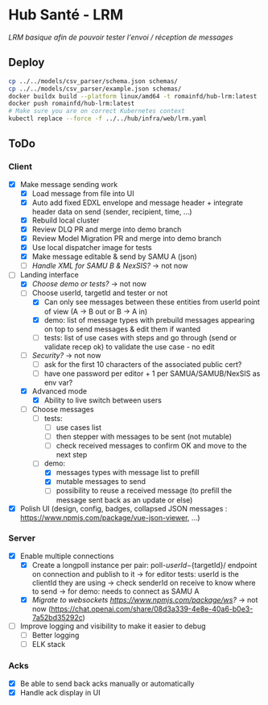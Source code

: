 # Hub Santé - LRM
_LRM basique afin de pouvoir tester l'envoi / réception de messages_

## Deploy
```bash
cp ../../models/csv_parser/schema.json schemas/
cp ../../models/csv_parser/example.json schemas/
docker buildx build --platform linux/amd64 -t romainfd/hub-lrm:latest .
docker push romainfd/hub-lrm:latest
# Make sure you are on correct Kubernetes context
kubectl replace --force -f ../../hub/infra/web/lrm.yaml
```

## ToDo
### Client
- [x] Make message sending work
  - [x] Load message from file into UI
  - [x] Auto add fixed EDXL envelope and message header + integrate header data on send (sender, recipient, time, ...)
  - [x] Rebuild local cluster
  - [x] Review DLQ PR and merge into demo branch
  - [x] Review Model Migration PR and merge into demo branch
  - [x] Use local dispatcher image for tests
  - [x] Make message editable & send by SAMU A (json)
  - [ ] _Handle XML for SAMU B & NexSIS?_ -> not now
- [ ] Landing interface
  - [x] _Choose demo or tests?_ -> not now
  - [ ] Choose userId, targetId and tester or not
    - [x] Can only see messages between these entities from userId point of view (A -> B out or B -> A in)
    - [x] demo: list of message types with prebuild messages appearing on top to send messages & edit them if wanted 
    - [ ] tests: list of use cases with steps and go through (send or validate recep ok) to validate the use case - no edit
  - [ ] _Security?_ -> not now
    - [ ] ask for the first 10 characters of the associated public cert?
    - [ ] have one password per editor + 1 per SAMUA/SAMUB/NexSIS as env var?
  - [x] Advanced mode
    - [x] Ability to live switch between users
  - [ ] Choose messages
    - [ ] tests: 
      - [ ] use cases list
      - [ ] then stepper with messages to be sent (not mutable)
      - [ ] check received messages to confirm OK and move to the next step
    - [ ] demo: 
      - [x] messages types with message list to prefill
      - [x] mutable messages to send
      - [ ] possibility to reuse a received message (to prefill the message sent back as an update or else)
- [x] Polish UI (design, config, badges, collapsed JSON messages : https://www.npmjs.com/package/vue-json-viewer, ...)

### Server
- [x] Enable multiple connections
    - [x] Create a longpoll instance per pair: poll-${userId}-${targetId}/ endpoint on connection and publish to it
      -> for editor tests: userId is the clientId they are using -> check senderId on receive to know where to send
      -> for demo: needs to connect as SAMU A
    - [x] _Migrate to websockets https://www.npmjs.com/package/ws?_ -> not now (https://chat.openai.com/share/08d3a339-4e8e-40a6-b0e3-7a52bd35292c)
- [ ] Improve logging and visibility to make it easier to debug
    - [ ] Better logging
    - [ ] ELK stack

### Acks
- [x] Be able to send back acks manually or automatically
- [x] Handle ack display in UI
